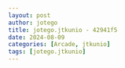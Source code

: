 ```yaml
---
layout: post
author: jotego
title: jotego.jtkunio - 42941f5
date: 2024-08-09
categories: [Arcade, jtkunio]
tags: [jotego.jtkunio]
---
```



